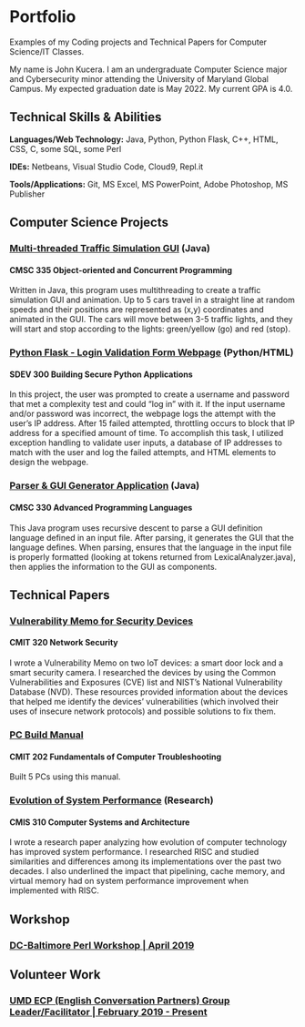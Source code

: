 # Portfolio
Examples of my Coding projects and Technical Papers for Computer Science/IT Classes.

My name is John Kucera. I am an undergraduate Computer Science major and Cybersecurity minor attending the University of Maryland Global Campus. My expected graduation date is May 2022. My current GPA is 4.0.

## Technical Skills & Abilities

**Languages/Web Technology:**
Java, Python, Python Flask, C++, HTML, CSS, C, some SQL, some Perl

**IDEs:**
Netbeans, Visual Studio Code, Cloud9, Repl.it

**Tools/Applications:**
Git, MS Excel, MS PowerPoint, Adobe Photoshop, MS Publisher

## Computer Science Projects

### [Multi-threaded Traffic Simulation GUI](./Multi-threadedTrafficSimulationGUI) (Java)
#### CMSC 335 Object-oriented and Concurrent Programming

Written in Java, this program uses multithreading to create a traffic simulation GUI and animation. Up to 5 cars travel in a straight line at random speeds and their positions are represented as (x,y) coordinates and animated in the GUI. The cars will move between 3-5 traffic lights, and they will start and stop according to the lights: green/yellow (go) and red (stop).

### [Python Flask - Login Validation Form Webpage](./LoginValidationWebpage) (Python/HTML)
#### SDEV 300 Building Secure Python Applications

In this project, the user was prompted to create a username and password that met a complexity test and could “log in” with it. If the input username and/or password was incorrect, the webpage logs the attempt with the user’s IP address. After 15 failed attempted, throttling occurs to block that IP address for a specified amount of time. To accomplish this task, I utilized exception handling to validate user inputs, a database of IP addresses to match with the user and log the failed attempts, and HTML elements to design the webpage. 

### [Parser & GUI Generator Application](./Parser&GUIGenerator) (Java)
#### CMSC 330 Advanced Programming Languages

This Java program uses recursive descent to parse a GUI definition language defined in an input file. After parsing, it generates the GUI that the language defines. When parsing, ensures that the language in the input file is properly formatted (looking at tokens returned from LexicalAnalyzer.java), then applies the information to the GUI as components.

## Technical Papers

### [Vulnerability Memo for Security Devices](./VulnerabilityMemo.pdf)
#### CMIT 320 Network Security

I wrote a Vulnerability Memo on two IoT devices: a smart door lock and a smart security camera. I researched the devices by using the Common Vulnerabilities and Exposures (CVE) list and NIST’s National Vulnerability Database (NVD). These resources provided information about the devices that helped me identify the devices’ vulnerabilities (which involved their uses of insecure network protocols) and possible solutions to fix them.

### [PC Build Manual](./PCBuildManual.pdf) 
#### CMIT 202 Fundamentals of Computer Troubleshooting

Built 5 PCs using this manual.

### [Evolution of System Performance](./SystemPerformance-ResearchPaper.pdf) (Research)
#### CMIS 310 Computer Systems and Architecture

I wrote a research paper analyzing how evolution of computer technology has improved system performance. I researched RISC and studied similarities and differences among its implementations over the past two decades. I also underlined the impact that pipelining, cache memory, and virtual memory had on system performance improvement when implemented with RISC.

## Workshop

### [DC-Baltimore Perl Workshop | April 2019](https://dcbpw.org/dcbpw2020/)

## Volunteer Work

### [UMD ECP (English Conversation Partners) Group Leader/Facilitator | February 2019 - Present](http://ecpumd.weebly.com/)
